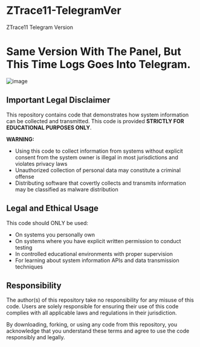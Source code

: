 # ZTrace11-TelegramVer
ZTrace11 Telegram Version

# Same Version With The Panel, But This Time Logs Goes Into Telegram.
![image](https://github.com/user-attachments/assets/d47dd58d-8d4e-4f13-9b2e-9d47eee90a74)


## Important Legal Disclaimer

This repository contains code that demonstrates how system information can be collected and transmitted. This code is provided **STRICTLY FOR EDUCATIONAL PURPOSES ONLY**.

**WARNING:**
- Using this code to collect information from systems without explicit consent from the system owner is illegal in most jurisdictions and violates privacy laws
- Unauthorized collection of personal data may constitute a criminal offense
- Distributing software that covertly collects and transmits information may be classified as malware distribution

## Legal and Ethical Usage

This code should ONLY be used:
- On systems you personally own
- On systems where you have explicit written permission to conduct testing
- In controlled educational environments with proper supervision
- For learning about system information APIs and data transmission techniques

## Responsibility

The author(s) of this repository take no responsibility for any misuse of this code. Users are solely responsible for ensuring their use of this code complies with all applicable laws and regulations in their jurisdiction.

By downloading, forking, or using any code from this repository, you acknowledge that you understand these terms and agree to use the code responsibly and legally.
